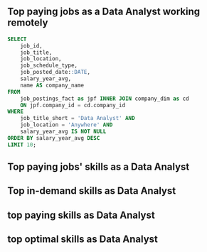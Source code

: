 ## Top paying jobs as a Data Analyst working remotely

```sql
SELECT
    job_id,
    job_title,
    job_location,
    job_schedule_type,
    job_posted_date::DATE,
    salary_year_avg,
    name AS company_name
FROM
    job_postings_fact as jpf INNER JOIN company_dim as cd 
    ON jpf.company_id = cd.company_id
WHERE
    job_title_short = 'Data Analyst' AND
    job_location = 'Anywhere' AND
    salary_year_avg IS NOT NULL
ORDER BY salary_year_avg DESC
LIMIT 10;
```

## Top paying jobs' skills as a Data Analyst

## Top in-demand skills as Data Analyst

## top paying skills as Data Analyst

## top optimal skills as Data Analyst